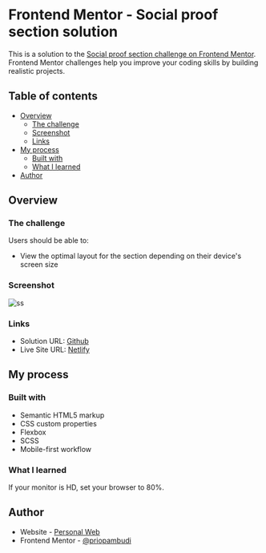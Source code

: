 # Frontend Mentor - Social proof section solution

This is a solution to the [Social proof section challenge on Frontend Mentor](https://www.frontendmentor.io/challenges/social-proof-section-6e0qTv_bA). Frontend Mentor challenges help you improve your coding skills by building realistic projects. 

## Table of contents

- [Overview](#overview)
  - [The challenge](#the-challenge)
  - [Screenshot](#screenshot)
  - [Links](#links)
- [My process](#my-process)
  - [Built with](#built-with)
  - [What I learned](#what-i-learned)
- [Author](#author)

## Overview

### The challenge

Users should be able to:

- View the optimal layout for the section depending on their device's screen size

### Screenshot

![ss](https://user-images.githubusercontent.com/38320169/120071916-72a89400-c0bb-11eb-9df0-2a286259e71c.jpg)

### Links

- Solution URL: [Github](https://github.com/priopambudi/Frontend-Mentor-Challenge)
- Live Site URL: [Netlify](https://social-proofs-dev-monkey.netlify.app/)

## My process

### Built with

- Semantic HTML5 markup
- CSS custom properties
- Flexbox
- SCSS
- Mobile-first workflow

### What I learned

If your monitor is HD, set your browser to 80%.

## Author

- Website - [Personal Web](https://priopambudi.github.io/personal-web/)
- Frontend Mentor - [@priopambudi](https://www.frontendmentor.io/profile/priopambudi)
